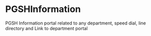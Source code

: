 # PGSHInformation
PGSH Information portal related to any department, speed dial, line directory and Link to department portal
